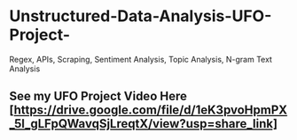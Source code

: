 # Unstructured-Data-Analysis-UFO-Project-
Regex, APIs, Scraping, Sentiment Analysis, Topic Analysis, N-gram Text Analysis

## See my UFO Project Video Here [https://drive.google.com/file/d/1eK3pvoHpmPX_5l_gLFpQWavqSjLreqtX/view?usp=share_link]
